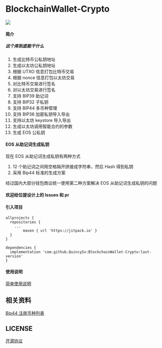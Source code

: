 # BlockchainWallet-Crypto
[![](https://jitpack.io/v/QuincySx/BlockchainWallet-Crypto.svg)](https://jitpack.io/#QuincySx/BlockchainWallet-Crypto)

#### 简介
##### 这个库到底能干什么
1. 生成比特币公私钥地址
2. 生成以太坊公私钥地址
3. 根据 UTXO 信息打包比特币交易
4. 根据 nonce 信息打包以太坊交易
5. 对比特币交易进行签名
6. 对以太坊交易进行签名
7. 支持 BIP39 助记词
8. 支持 BIP32 子私钥
9. 支持 BIP44 多币种管理
10. 支持 BIP38 加密私钥导入导出
11. 支持以太坊 keystore 导入导出
12. 生成以太坊调用智能合约的参数
13. 生成 EOS 公私钥

#### EOS 从助记词生成私钥
现在 EOS 从助记词生成私钥有两种方式
1. 12 个助记词之间用空格隔开拼接成字符串，然后 Hash 得到私钥
2. 采用 Bip44 标准的生成方案

经过国内大部分钱包商议统一使用第二种方案解决 EOS 从助记词生成私钥的问题

#### 欢迎给位提设计上的 lssues 和 pr

#### 引入项目

```
allprojects {
  repositories {
    ...
		maven { url 'https://jitpack.io' }
  }
}
  
dependencies {
  implementation 'com.github.QuincySx:BlockchainWallet-Crypto:last-version'
}
```

#### 使用说明
[简单使用说明](https://github.com/QuincySx/BlockchainWallet-Crypto/wiki)

## 相关资料
[Bip44 注册币种列表](https://github.com/satoshilabs/slips/blob/master/slip-0044.md)

## LICENSE
[开源协议](LICENSE)
